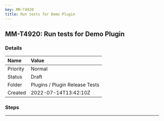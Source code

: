 ```yaml
---
key: MM-T4920
title: Run tests for Demo Plugin
---
```


## MM-T4920: Run tests for Demo Plugin

### Details

| Name     | Value                          |
| :------- | :----------------------------- |
| Priority | Normal                         |
| Status   | Draft                          |
| Folder   | Plugins / Plugin Release Tests |
| Created  | 2022-07-14T13:42:10Z           |

### Steps

<hr/>

